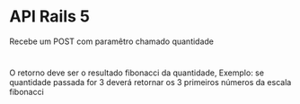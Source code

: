 # API Rails 5
Recebe um POST com paramêtro chamado quantidade
# 
O retorno deve ser o resultado fibonacci da quantidade,
Exemplo: se quantidade passada for 3 deverá retornar os 3 primeiros números da escala fibonacci

